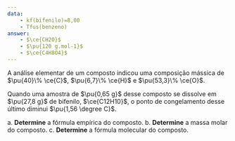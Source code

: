 ```yaml
---
data:
    - kf(bifenilo)=8,00
    - Tfus(benzeno)
answer:
    - $\ce{CH2O}$
    - $\pu{120 g.mol-1}$
    - $\ce{C4H8O4}$
---
```


A análise elementar de um composto indicou uma composição mássica de $\pu{40}\% \ce{C}$, $\pu{6,7}\% \ce{H}$ e $\pu{53,3}\% \ce{O}$.

Quando uma amostra de $\pu{0,65 g}$ desse composto se dissolve em $\pu{27,8 g}$ de bifenilo, $\ce{C12H10}$, o ponto de congelamento desse último diminui $\pu{1,56 \degree C}$.

a. **Determine** a fórmula empírica do composto.
b. **Determine** a massa molar do composto.
c. **Determine** a fórmula molecular do composto.
